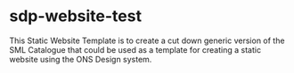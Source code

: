 # sdp-website-test

This Static Website Template is to create a cut down generic version of the SML Catalogue that could be used as a template for creating a static website using the ONS Design system.

